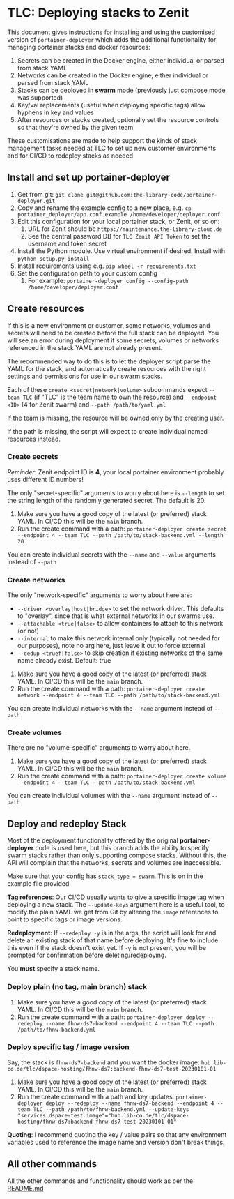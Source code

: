 # TLC: Deploying stacks to Zenit

This document gives instructions for installing and using the customised version of `portainer-deployer` which adds
the additional functionality for managing portainer stacks and docker resources:

1. Secrets can be created in the Docker engine, either individual or parsed from stack YAML
2. Networks can be created in the Docker engine, either individual or parsed from stack YAML
3. Stacks can be deployed in **swarm** mode (previously just compose mode was supported)
4. Key/val replacements (useful when deploying specific tags) allow hyphens in key and values
5. After resources or stacks created, optionally set the resource controls so that they're owned by the given team

These customisations are made to help support the kinds of stack management tasks needed at TLC to set up new customer
environments and for CI/CD to redeploy stacks as needed

## Install and set up portainer-deployer

1. Get from git: `git clone git@github.com:the-library-code/portainer-deployer.git`
2. Copy and rename the example config to a new place, e.g. `cp portainer_deployer/app.conf.example /home/developer/deployer.conf`
3. Edit this configuration for your local portainer stack, or Zenit, or so on:
   1. URL for Zenit should be `https://maintenance.the-library-cloud.de`
   2. See the central password DB for `TLC Zenit API Token` to set the username and token secret
4. Install the Python module. Use virtual environment if desired. Install with `python setup.py install`
5. Install requirements using e.g. `pip wheel -r requirements.txt`
6. Set the configuration path to your custom config
   1. For example: `portainer-deployer config --config-path /home/developer/deployer.conf`

## Create resources

If this is a new environment or customer, some networks, volumes and secrets will need to be created before the full 
stack can be deployed. You will see an error during deployment if some secrets, volumes or networks referenced in the 
stack YAML are not already present.

The recommended way to do this is to let the deployer script parse the YAML for the stack, and automatically create
resources with the right settings and permissions for use in our swarm stacks.

Each of these `create <secret|network|volume>` subcommands expect `--team TLC` (if "TLC" is the team name to own the
resource) and `--endpoint <ID>` (4 for Zenit swarm) and `--path /path/to/yaml.yml`

If the team is missing, the resource will be owned only by the creating user.

If the path is missing, the script will expect to create individual named resources instead.

### Create secrets

*Reminder*: Zenit endpoint ID is **4**, your local portainer environment probably uses different ID numbers!

The only "secret-specific" arguments to worry about here is `--length` to set the string length of the randomly
 generated secret. The default is 20.

1. Make sure you have a good copy of the latest (or preferred) stack YAML. In CI/CD this will be the `main` branch. 
2. Run the create command with a path: `portainer-deployer create secret --endpoint 4 --team TLC --path /path/to/stack-backend.yml --length 20`

You can create individual secrets with the `--name` and `--value` arguments instead of `--path`

### Create networks

The only "network-specific" arguments to worry about here are:
* `--driver <overlay|host|bridge>` to set the network driver. This defaults to "overlay", since that is what external
 networks in our swarms use.
* `--attachable <true|false>` to allow containers to attach to this network (or not)
* `--internal` to make this network internal only (typically not needed for our purposes), note no arg here, just leave
 it out to force external 
* `--dedup <truef|false>` to skip creation if existing networks of the same name already exist. Default: true

1. Make sure you have a good copy of the latest (or preferred) stack YAML. In CI/CD this will be the `main` branch. 
2. Run the create command with a path: `portainer-deployer create network --endpoint 4 --team TLC --path /path/to/stack-backend.yml`

You can create individual networks with the `--name` argument instead of `--path`

### Create volumes

There are no "volume-specific" arguments to worry about here.

1. Make sure you have a good copy of the latest (or preferred) stack YAML. In CI/CD this will be the `main` branch. 
2. Run the create command with a path: `portainer-deployer create volume --endpoint 4 --team TLC --path /path/to/stack-backend.yml`

You can create individual volumes with the `--name` argument instead of `--path`

## Deploy and redeploy Stack

Most of the deployment functionality offered by the original **portainer-deployer** code is used here, but this branch
adds the ability to specify swarm stacks rather than only supporting compose stacks. Without this, the API will complain
that the networks, secrets and volumes are inaccessible.

Make sure that your config has `stack_type = swarm`. This is on in the example file provided.

**Tag references**: Our CI/CD usually wants to give a specific image tag when deploying a new stack. The `--update-keys`
argument here is a useful tool, to modify the plain YAML we get from Git by altering the `image` references to point to 
specific tags or image versions.

**Redeployment**: If `--redeploy -y` is in the args, the script will look for and delete an existing stack of that name
before deploying. It's fine to include this even if the stack doesn't exist yet. If `-y` is not present, you will be
prompted for confirmation before deleting/redeploying.

You **must** specify a stack name.

### Deploy plain (no tag, main branch) stack 

1. Make sure you have a good copy of the latest (or preferred) stack YAML. In CI/CD this will be the `main` branch. 
2. Run the create command with a path: `portainer-deployer deploy --redeploy --name fhnw-ds7-backend --endpoint 4 --team TLC --path /path/to/fhnw-backend.yml`

### Deploy specific tag / image version

Say, the stack is `fhnw-ds7-backend` and you want the docker image: `hub.lib-co.de/tlc/dspace-hosting/fhnw-ds7:backend-fhnw-ds7-test-20230101-01` 

1. Make sure you have a good copy of the latest (or preferred) stack YAML. In CI/CD this will be the `main` branch. 
2. Run the create command with a path and key updates: `portainer-deployer deploy --redeploy --name fhnw-ds7-backend --endpoint 4 --team TLC --path /path/to/fhnw-backend.yml --update-keys "services.dspace-test.image"="hub.lib-co.de/tlc/dspace-hosting/fhnw-ds7:backend-fhnw-ds7-test-20230101-01"`

**Quoting**: I recommend quoting the key / value pairs so that any environment variables used to reference the image name and version don't break things.

## All other commands

All the other commands and functionality should work as per the [README.md](README.md)